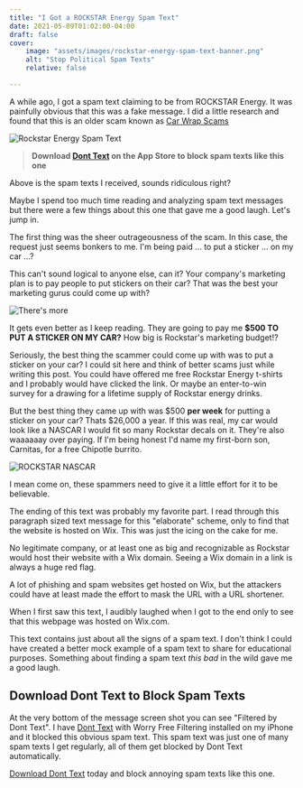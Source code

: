 ```yaml
---
title: "I Got a ROCKSTAR Energy Spam Text"
date: 2021-05-09T01:02:00-04:00
draft: false
cover:
    image: "assets/images/rockstar-energy-spam-text-banner.png"
    alt: "Stop Political Spam Texts"
    relative: false 

---
```


A while ago, I got a spam text claiming to be from ROCKSTAR Energy. It was painfully obvious that this was a fake message. I did a little research and found that this is an older scam known as [Car Wrap Scams](https://www.consumer.ftc.gov/blog/2016/08/how-spot-car-wrap-scam)


![Rockstar Energy Spam Text](/assets/images/rockstarEnergySpamText.jpeg#center "Hi, could you allow ROCKSTAR ENERGY DRINK to put a small decal or sticker on your car/truck and get $500 weekly? we want to multiply our customers, ROCKSTAR ENERGY DRINK is known to some Americans while many have not heard about us, our marketing department is working hard to enhance more customers through publicity, for more information about the promo hit the link")

> **Download [Dont Text](https://apps.apple.com/us/app/dont-text/id1540836811) on the App Store to block spam texts like this one**

Above is the spam texts I received, sounds ridiculous right?

Maybe I spend too much time reading and analyzing spam text messages but there were a few things about this one that gave me a good laugh. Let's jump in.

The first thing was the sheer outrageousness of the scam. In this case, the request just seems bonkers to me. I'm being paid ... to put a sticker ... on my car ...? 

This can't sound logical to anyone else, can it? Your company's marketing plan is to pay people to put stickers on their car? That was the best your marketing gurus could come up with?

![There's more](https://media.giphy.com/media/9V1F9o1pBjsxFzHzBr/giphy.gif#center "There's more")

It gets even better as I keep reading. They are going to pay me **$500 TO PUT A STICKER ON MY CAR?** How big is Rockstar's marketing budget!? 

Seriously, the best thing the scammer could come up with was to put a sticker on your car? I could sit here and think of better scams just while writing this post. You could have offered me free Rockstar Energy t-shirts and I probably would have clicked the link. Or maybe an enter-to-win survey for a drawing for a lifetime supply of Rockstar energy drinks. 

But the best thing they came up with was $500 **per week** for putting a sticker on your car? Thats $26,000 a year. If this was real, my car would look like a NASCAR I would fit so many Rockstar decals on it. They're also waaaaaay over paying. If I'm being honest I'd name my first-born son, Carnitas, for a free Chipotle burrito. 

![ROCKSTAR NASCAR](/assets/images/rockstarNASCAR.jpeg#center "ROCKSTAR NASCAR")

I mean come on, these spammers need to give it a little effort for it to be believable. 

The ending of this text was probably my favorite part. I read through this paragraph sized text message for this "elaborate" scheme, only to find that the website is hosted on Wix. This was just the icing on the cake for me.

No legitimate company, or at least one as big and recognizable as Rockstar would host their website with a Wix domain. Seeing a Wix domain in a link is always a huge red flag.

A lot of phishing and spam websites get hosted on Wix, but the attackers could have at least made the effort to mask the URL with a URL shortener.

When I first saw this text, I audibly laughed when I got to the end only to see that this webpage was hosted on Wix.com. 

This text contains just about all the signs of a spam text. I don't think I could have created a better mock example of a spam text to share for educational purposes. Something about finding a spam text *this bad* in the wild gave me a good laugh. 

## Download Dont Text to Block Spam Texts
At the very bottom of the message screen shot you can see "Filtered by Dont Text". I have [Dont Text](https://apps.apple.com/us/app/dont-text/id1540836811) with Worry Free Filtering installed on my iPhone and it blocked this obvious spam text. This spam text was just one of many spam texts I get regularly, all of them get blocked by Dont Text automatically.

[Download Dont Text](https://apps.apple.com/us/app/dont-text/id1540836811) today and block annoying spam texts like this one.